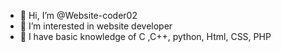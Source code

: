 - 👋 Hi, I’m @Website-coder02
- 👀 I’m interested in website developer 
- 🌱 I have basic knowledge of C ,C++, python, Html, CSS, PHP
  

<!---
Website-coder02/Website-coder02 is a ✨ special ✨ repository because its `README.md` (this file) appears on your GitHub profile.
You can click the Preview link to take a look at your changes.
--->
